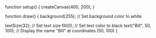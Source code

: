 function setup() {
  createCanvas(400, 200);
}

function draw() {
  background(255); // Set background color to white

  textSize(32); // Set text size
  fill(0); // Set text color to black
  text("Bill", 50, 100); // Display the name "Bill" at coordinates (50, 100)
}
